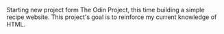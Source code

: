 Starting new project form The Odin Project, this time building a simple recipe website.
This project's goal is to reinforce my current knowledge of HTML.